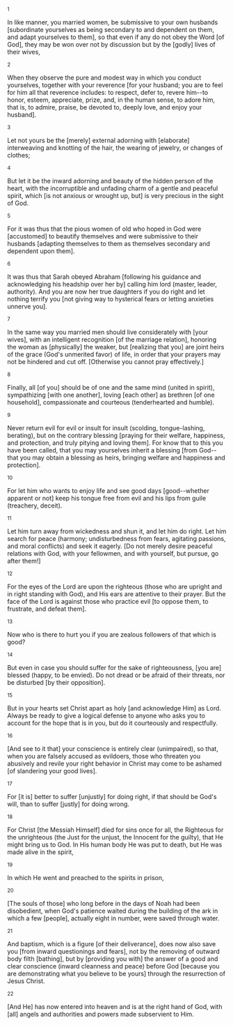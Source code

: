 <sup>1</sup> 

In like manner, you married women, be submissive to your own husbands [subordinate yourselves as being secondary to and dependent on them, and adapt yourselves to them], so that even if any do not obey the Word [of God], they may be won over not by discussion but by the [godly] lives of their wives, 

<sup>2</sup> 

When they observe the pure and modest way in which you conduct yourselves, together with your reverence [for your husband; you are to feel for him all that reverence includes: to respect, defer to, revere him--to honor, esteem, appreciate, prize, and, in the human sense, to adore him, that is, to admire, praise, be devoted to, deeply love, and enjoy your husband]. 

<sup>3</sup> 

Let not yours be the [merely] external adorning with [elaborate] interweaving and knotting of the hair, the wearing of jewelry, or changes of clothes; 

<sup>4</sup> 

But let it be the inward adorning and beauty of the hidden person of the heart, with the incorruptible and unfading charm of a gentle and peaceful spirit, which [is not anxious or wrought up, but] is very precious in the sight of God. 

<sup>5</sup> 

For it was thus that the pious women of old who hoped in God were [accustomed] to beautify themselves and were submissive to their husbands [adapting themselves to them as themselves secondary and dependent upon them]. 

<sup>6</sup> 

It was thus that Sarah obeyed Abraham [following his guidance and acknowledging his headship over her by] calling him lord (master, leader, authority). And you are now her true daughters if you do right and let nothing terrify you [not giving way to hysterical fears or letting anxieties unnerve you]. 

<sup>7</sup> 

In the same way you married men should live considerately with [your wives], with an intelligent recognition [of the marriage relation], honoring the woman as [physically] the weaker, but [realizing that you] are joint heirs of the grace (God's unmerited favor) of life, in order that your prayers may not be hindered and cut off. [Otherwise you cannot pray effectively.] 

<sup>8</sup> 

Finally, all [of you] should be of one and the same mind (united in spirit), sympathizing [with one another], loving [each other] as brethren [of one household], compassionate and courteous (tenderhearted and humble). 

<sup>9</sup> 

Never return evil for evil or insult for insult (scolding, tongue-lashing, berating), but on the contrary blessing [praying for their welfare, happiness, and protection, and truly pitying and loving them]. For know that to this you have been called, that you may yourselves inherit a blessing [from God--that you may obtain a blessing as heirs, bringing welfare and happiness and protection]. 

<sup>10</sup> 

For let him who wants to enjoy life and see good days [good--whether apparent or not] keep his tongue free from evil and his lips from guile (treachery, deceit). 

<sup>11</sup> 

Let him turn away from wickedness and shun it, and let him do right. Let him search for peace (harmony; undisturbedness from fears, agitating passions, and moral conflicts) and seek it eagerly. [Do not merely desire peaceful relations with God, with your fellowmen, and with yourself, but pursue, go after them!] 

<sup>12</sup> 

For the eyes of the Lord are upon the righteous (those who are upright and in right standing with God), and His ears are attentive to their prayer. But the face of the Lord is against those who practice evil [to oppose them, to frustrate, and defeat them]. 

<sup>13</sup> 

Now who is there to hurt you if you are zealous followers of that which is good? 

<sup>14</sup> 

But even in case you should suffer for the sake of righteousness, [you are] blessed (happy, to be envied). Do not dread or be afraid of their threats, nor be disturbed [by their opposition]. 

<sup>15</sup> 

But in your hearts set Christ apart as holy [and acknowledge Him] as Lord. Always be ready to give a logical defense to anyone who asks you to account for the hope that is in you, but do it courteously and respectfully. 

<sup>16</sup> 

[And see to it that] your conscience is entirely clear (unimpaired), so that, when you are falsely accused as evildoers, those who threaten you abusively and revile your right behavior in Christ may come to be ashamed [of slandering your good lives]. 

<sup>17</sup> 

For [it is] better to suffer [unjustly] for doing right, if that should be God's will, than to suffer [justly] for doing wrong. 

<sup>18</sup> 

For Christ [the Messiah Himself] died for sins once for all, the Righteous for the unrighteous (the Just for the unjust, the Innocent for the guilty), that He might bring us to God. In His human body He was put to death, but He was made alive in the spirit, 

<sup>19</sup> 

In which He went and preached to the spirits in prison, 

<sup>20</sup> 

[The souls of those] who long before in the days of Noah had been disobedient, when God's patience waited during the building of the ark in which a few [people], actually eight in number, were saved through water. 

<sup>21</sup> 

And baptism, which is a figure [of their deliverance], does now also save you [from inward questionings and fears], not by the removing of outward body filth [bathing], but by [providing you with] the answer of a good and clear conscience (inward cleanness and peace) before God [because you are demonstrating what you believe to be yours] through the resurrection of Jesus Christ. 

<sup>22</sup> 

[And He] has now entered into heaven and is at the right hand of God, with [all] angels and authorities and powers made subservient to Him.